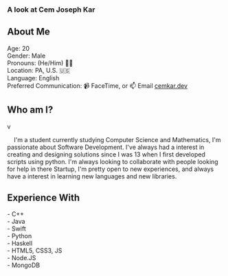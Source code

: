 ### A look at Cem Joseph Kar
<h2>About Me</h2>
  Age: 20 <br>
  Gender: Male <br>
  Pronouns: (He/Him) 👱‍♂️  <br>
  Location: PA, U.S. 🇺🇸 <br>
  Language: English <br>
  Preferred Communication: 📹 FaceTime, or 📫 Email <a href="https://cemkar.dev/" target="_top">cemkar.dev</a>
<h2>Who am I?</h2>v
<p>&nbsp&nbsp&nbsp&nbspI'm a student currently studying Computer Science and Mathematics, I'm passionate about Software Development. I've always had a interest in creating and designing solutions since I was 13 when I first developed scripts using python. I'm always looking to collaborate with people looking for help in there Startup, I'm pretty open to new experiences, and always have a interest in learning new languages and new libraries.</p>
<h2>Experience With</h2>
- C++ <br>
- Java <br>
- Swift <br>
- Python <br>
- Haskell <br>
- HTML5, CSS3, JS <br>
- Node.JS <br> 
- MongoDB





<!--
**cemkar/cemkar** is a ✨ _special_ ✨ repository because its `README.md` (this file) appears on your GitHub profile.

Here are some ideas to get you started:

- 🔭 I’m currently working on ...
- 🌱 I’m currently learning ...
- 👯 I’m looking to collaborate on ...
- 🤔 I’m looking for help with ...
- 💬 Ask me about ...
- 📫 How to reach me: ...
- 😄 Pronouns: ...
- ⚡ Fun fact: ...
-->
